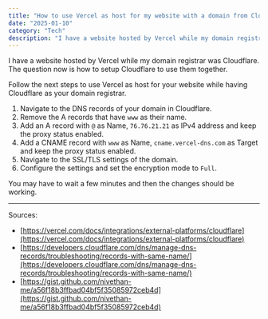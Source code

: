 ```yaml
---
title: "How to use Vercel as host for my website with a domain from Cloudflare?"
date: "2025-01-10"
category: "Tech"
description: "I have a website hosted by Vercel while my domain registrar was Cloudflare. The question now is how to setup Cloudflare to use them together."
---
```


I have a website hosted by Vercel while my domain registrar was Cloudflare. The question now is how to setup Cloudflare to use them together.

Follow the next steps to use Vercel as host for your website while having Cloudflare as your domain registrar.

1. Navigate to the DNS records of your domain in Cloudflare.
2. Remove the A records that have `www` as their name.
3. Add an A record with `@` as Name, `76.76.21.21` as IPv4 address and keep the proxy status enabled.
4. Add a CNAME record with `www` as Name, `cname.vercel-dns.com` as Target and keep the proxy status enabled.
5. Navigate to the SSL/TLS settings of the domain.
6. Configure the settings and set the encryption mode to `Full`.

You may have to wait a few minutes and then the changes should be working.

---

Sources:

- [https://vercel.com/docs/integrations/external-platforms/cloudflare](https://vercel.com/docs/integrations/external-platforms/cloudflare)
- [https://developers.cloudflare.com/dns/manage-dns-records/troubleshooting/records-with-same-name/](https://developers.cloudflare.com/dns/manage-dns-records/troubleshooting/records-with-same-name/)
- [https://gist.github.com/nivethan-me/a56f18b3ffbad04bf5f35085972ceb4d](https://gist.github.com/nivethan-me/a56f18b3ffbad04bf5f35085972ceb4d)
